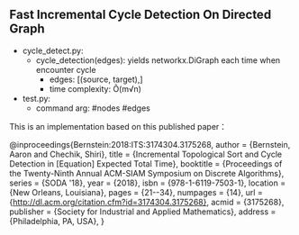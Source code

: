 ## Fast Incremental Cycle Detection On Directed Graph

- cycle_detect.py: 
    - cycle_detection(edges): yields networkx.DiGraph each time when encounter cycle
        - edges: [(source, target),]
        - time complexity: Õ(m√n)
- test.py:
    - command arg: #nodes #edges

This is an implementation based on this published paper：

@inproceedings{Bernstein:2018:ITS:3174304.3175268,
 author = {Bernstein, Aaron and Chechik, Shiri},
 title = {Incremental Topological Sort and Cycle Detection in [Equation] Expected Total Time},
 booktitle = {Proceedings of the Twenty-Ninth Annual ACM-SIAM Symposium on Discrete Algorithms},
 series = {SODA '18},
 year = {2018},
 isbn = {978-1-6119-7503-1},
 location = {New Orleans, Louisiana},
 pages = {21--34},
 numpages = {14},
 url = {http://dl.acm.org/citation.cfm?id=3174304.3175268},
 acmid = {3175268},
 publisher = {Society for Industrial and Applied Mathematics},
 address = {Philadelphia, PA, USA},
}